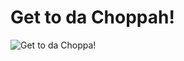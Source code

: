 # Get to da Choppah!
![Get to da Choppa!](https://immaterium.files.wordpress.com/2013/11/choppa.jpg)
